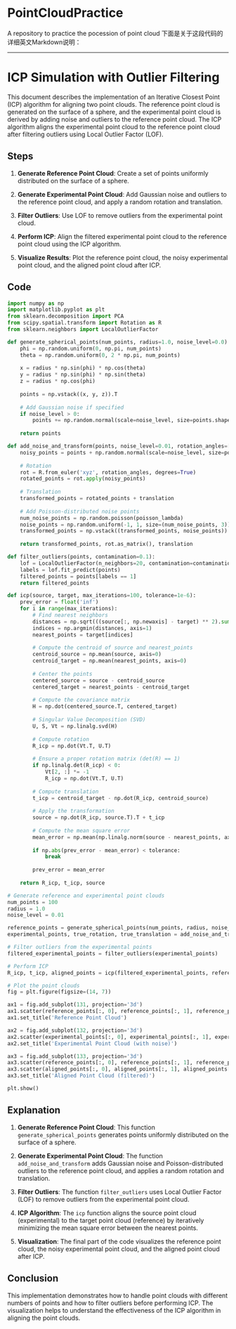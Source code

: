 # PointCloudPractice
A repository to practice the pocession of point cloud
下面是关于这段代码的详细英文Markdown说明：

---

# ICP Simulation with Outlier Filtering

This document describes the implementation of an Iterative Closest Point (ICP) algorithm for aligning two point clouds. The reference point cloud is generated on the surface of a sphere, and the experimental point cloud is derived by adding noise and outliers to the reference point cloud. The ICP algorithm aligns the experimental point cloud to the reference point cloud after filtering outliers using Local Outlier Factor (LOF).

## Steps

1. **Generate Reference Point Cloud**: Create a set of points uniformly distributed on the surface of a sphere.

2. **Generate Experimental Point Cloud**: Add Gaussian noise and outliers to the reference point cloud, and apply a random rotation and translation.

3. **Filter Outliers**: Use LOF to remove outliers from the experimental point cloud.

4. **Perform ICP**: Align the filtered experimental point cloud to the reference point cloud using the ICP algorithm.

5. **Visualize Results**: Plot the reference point cloud, the noisy experimental point cloud, and the aligned point cloud after ICP.

## Code

```python
import numpy as np
import matplotlib.pyplot as plt
from sklearn.decomposition import PCA
from scipy.spatial.transform import Rotation as R
from sklearn.neighbors import LocalOutlierFactor

def generate_spherical_points(num_points, radius=1.0, noise_level=0.0):
    phi = np.random.uniform(0, np.pi, num_points)
    theta = np.random.uniform(0, 2 * np.pi, num_points)
    
    x = radius * np.sin(phi) * np.cos(theta)
    y = radius * np.sin(phi) * np.sin(theta)
    z = radius * np.cos(phi)
    
    points = np.vstack((x, y, z)).T
    
    # Add Gaussian noise if specified
    if noise_level > 0:
        points += np.random.normal(scale=noise_level, size=points.shape)
    
    return points

def add_noise_and_transform(points, noise_level=0.01, rotation_angles=[10, 20, 30], translation=np.array([0.1, 0.2, 0.3]), poisson_lambda=10):
    noisy_points = points + np.random.normal(scale=noise_level, size=points.shape)
    
    # Rotation
    rot = R.from_euler('xyz', rotation_angles, degrees=True)
    rotated_points = rot.apply(noisy_points)
    
    # Translation
    transformed_points = rotated_points + translation
    
    # Add Poisson-distributed noise points
    num_noise_points = np.random.poisson(poisson_lambda)
    noise_points = np.random.uniform(-1, 1, size=(num_noise_points, 3)) * radius
    transformed_points = np.vstack((transformed_points, noise_points))
    
    return transformed_points, rot.as_matrix(), translation

def filter_outliers(points, contamination=0.1):
    lof = LocalOutlierFactor(n_neighbors=20, contamination=contamination)
    labels = lof.fit_predict(points)
    filtered_points = points[labels == 1]
    return filtered_points

def icp(source, target, max_iterations=100, tolerance=1e-6):
    prev_error = float('inf')
    for i in range(max_iterations):
        # Find nearest neighbors
        distances = np.sqrt(((source[:, np.newaxis] - target) ** 2).sum(axis=2))
        indices = np.argmin(distances, axis=1)
        nearest_points = target[indices]
        
        # Compute the centroid of source and nearest_points
        centroid_source = np.mean(source, axis=0)
        centroid_target = np.mean(nearest_points, axis=0)
        
        # Center the points
        centered_source = source - centroid_source
        centered_target = nearest_points - centroid_target
        
        # Compute the covariance matrix
        H = np.dot(centered_source.T, centered_target)
        
        # Singular Value Decomposition (SVD)
        U, S, Vt = np.linalg.svd(H)
        
        # Compute rotation
        R_icp = np.dot(Vt.T, U.T)
        
        # Ensure a proper rotation matrix (det(R) == 1)
        if np.linalg.det(R_icp) < 0:
            Vt[2, :] *= -1
            R_icp = np.dot(Vt.T, U.T)
        
        # Compute translation
        t_icp = centroid_target - np.dot(R_icp, centroid_source)
        
        # Apply the transformation
        source = np.dot(R_icp, source.T).T + t_icp
        
        # Compute the mean square error
        mean_error = np.mean(np.linalg.norm(source - nearest_points, axis=1))
        
        if np.abs(prev_error - mean_error) < tolerance:
            break
        
        prev_error = mean_error
    
    return R_icp, t_icp, source

# Generate reference and experimental point clouds
num_points = 100
radius = 1.0
noise_level = 0.01

reference_points = generate_spherical_points(num_points, radius, noise_level=0.0)
experimental_points, true_rotation, true_translation = add_noise_and_transform(reference_points, noise_level=noise_level, rotation_angles=[10, 20, 30], translation=np.array([0.1, 0.2, 0.3]))

# Filter outliers from the experimental points
filtered_experimental_points = filter_outliers(experimental_points)

# Perform ICP
R_icp, t_icp, aligned_points = icp(filtered_experimental_points, reference_points)

# Plot the point clouds
fig = plt.figure(figsize=(14, 7))

ax1 = fig.add_subplot(131, projection='3d')
ax1.scatter(reference_points[:, 0], reference_points[:, 1], reference_points[:, 2], c='b', marker='o')
ax1.set_title('Reference Point Cloud')

ax2 = fig.add_subplot(132, projection='3d')
ax2.scatter(experimental_points[:, 0], experimental_points[:, 1], experimental_points[:, 2], c='r', marker='o')
ax2.set_title('Experimental Point Cloud (with noise)')

ax3 = fig.add_subplot(133, projection='3d')
ax3.scatter(reference_points[:, 0], reference_points[:, 1], reference_points[:, 2], c='b', marker='o')
ax3.scatter(aligned_points[:, 0], aligned_points[:, 1], aligned_points[:, 2], c='r', marker='o')
ax3.set_title('Aligned Point Cloud (filtered)')

plt.show()
```

## Explanation

1. **Generate Reference Point Cloud**: This function `generate_spherical_points` generates points uniformly distributed on the surface of a sphere.

2. **Generate Experimental Point Cloud**: The function `add_noise_and_transform` adds Gaussian noise and Poisson-distributed outliers to the reference point cloud, and applies a random rotation and translation.

3. **Filter Outliers**: The function `filter_outliers` uses Local Outlier Factor (LOF) to remove outliers from the experimental point cloud.

4. **ICP Algorithm**: The `icp` function aligns the source point cloud (experimental) to the target point cloud (reference) by iteratively minimizing the mean square error between the nearest points.

5. **Visualization**: The final part of the code visualizes the reference point cloud, the noisy experimental point cloud, and the aligned point cloud after ICP.

## Conclusion

This implementation demonstrates how to handle point clouds with different numbers of points and how to filter outliers before performing ICP. The visualization helps to understand the effectiveness of the ICP algorithm in aligning the point clouds.
